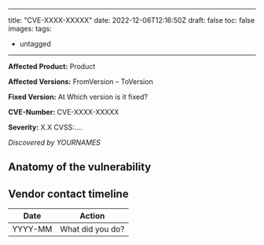 <!-- This is the header for the /cve component. It defines how it should be shown.
Change the title, and tags accordingly. If draft is set to true, it will not be published -->
---
title: "CVE-XXXX-XXXXX"
date: 2022-12-06T12:16:50Z
draft: false
toc: false
images:
tags:
  - untagged
---
<!-- These are required fields for the disclosure process -->
**Affected Product:** Product  

**Affected Versions:** FromVersion – ToVersion  

**Fixed Version:** At Which version is it fixed?  

**CVE-Number:** CVE-XXXX-XXXXX  

**Severity:** X.X CVSS:....  

<!-- Add your names. -->
*Discovered by YOURNAMES*

<!-- Brief introduction. -->

## Anatomy of the vulnerability
<!-- In Depth discussion of the vulnerability. Whats it's impact, show enough proof but not too much. DO NOT INCLUDE EXPLOIT PAYLOADS! -->

## Vendor contact timeline 
<!-- Fill in your contact timeline!-->
| Date       | Action                                                                                                                                                                             |
|------------|------------------------------------------------------------------------------------------------------------------------------------------------------------------------------------|
| YYYY-MM    | What did you do?                                                                                                                                                    |
